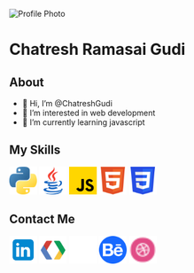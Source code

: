 ![Profile Photo](https://avatars.githubusercontent.com/u/70850359?v=4)
# Chatresh Ramasai Gudi

## About
- 👋 Hi, I’m @ChatreshGudi
- 👀 I’m interested in web development
- 🌱 I’m currently learning javascript

## My Skills
<p float="left">
<img src = "Icons/python.svg" width = 50px height = 50px>
<img src = "Icons/java.svg" width = 50px height = 50px>
<img src = "Icons/javascript.svg" width = 50px height = 50px>
<img src = "Icons/html.svg" width = 50px height = 50px>
<img src = "Icons/CSS.svg" width = 50px height = 50px>
</p>

## Contact Me
<a href = "www.linkedin.com/in/ChatreshGudi"><img src= "Icons/linkedin.svg" width = 50px height = 50px></a>
<a href = "https://g.dev/Chatresh"><img src= "Icons/google.svg" width = 50px height = 50px></a>
<a href = "https://www.freecodecamp.org/ChatreshGudi"><img src= "Icons/fcc.svg" width = 50px height = 50px></a>
<a href = "https://www.behance.net/chatresramasai"><img src= "Icons/behance.svg" width = 50px height = 50px></a>
<a href = "https://dribbble.com/ChatreshGudi"><img src= "Icons/dribbble.svg" width = 50px height = 50px></a>

<!---
ChatreshGudi/ChatreshGudi is a ✨ special ✨ repository because its `README.md` (this file) appears on your GitHub profile.
You can click the Preview link to take a look at your changes.
--->
